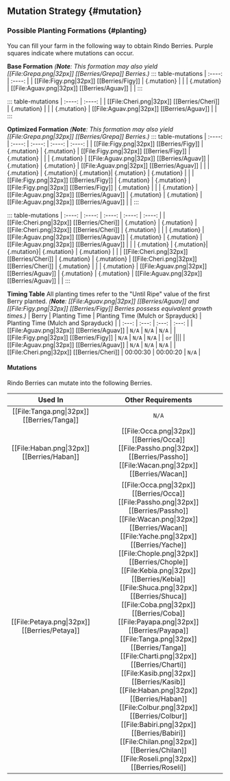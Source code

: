 ## Mutation Strategy {#mutation}

### Possible Planting Formations {#planting}

You can fill your farm in the following way to obtain Rindo Berries. Purple squares indicate where mutations can occur.

**Base Formation**
*(**Note**: This formation may also yield [[File:Grepa.png\|32px]] [[Berries/Grepa]] Berries.)*
::: table-mutations
| :----: | :----: |
| [[File:Figy.png\|32px]] [[Berries/Figy]] | {.mutation} | |
| {.mutation} | [[File:Aguav.png\|32px]] [[Berries/Aguav]] | |
:::

::: table-mutations
| :----: | :----: |
| [[File:Cheri.png\|32px]] [[Berries/Cheri]] | {.mutation} | |
| {.mutation} | [[File:Aguav.png\|32px]] [[Berries/Aguav]] | |
:::

**Optimized Formation**
*(**Note**: This formation may also yield [[File:Grepa.png\|32px]] [[Berries/Grepa]] Berries.)*
::: table-mutations
| :----: | :----: | :----: | :----: | :----: |
| [[File:Figy.png\|32px]] [[Berries/Figy]] | {.mutation} | {.mutation} | [[File:Figy.png\|32px]] [[Berries/Figy]] | {.mutation} | |
| {.mutation} | [[File:Aguav.png\|32px]] [[Berries/Aguav]] | {.mutation} | {.mutation} | [[File:Aguav.png\|32px]] [[Berries/Aguav]] | |
| {.mutation} | {.mutation}| {.mutation}| {.mutation} | {.mutation} | |
| [[File:Figy.png\|32px]] [[Berries/Figy]] | {.mutation} | {.mutation} | [[File:Figy.png\|32px]] [[Berries/Figy]] | {.mutation} | |
| {.mutation} | [[File:Aguav.png\|32px]] [[Berries/Aguav]] | {.mutation} | {.mutation} | [[File:Aguav.png\|32px]] [[Berries/Aguav]] | |
:::

::: table-mutations
| :----: | :----: | :----: | :----: | :----: |
| [[File:Cheri.png\|32px]] [[Berries/Cheri]] | {.mutation} | {.mutation} | [[File:Cheri.png\|32px]] [[Berries/Cheri]] | {.mutation} | |
| {.mutation} | [[File:Aguav.png\|32px]] [[Berries/Aguav]] | {.mutation} | {.mutation} | [[File:Aguav.png\|32px]] [[Berries/Aguav]] | |
| {.mutation} | {.mutation}| {.mutation}| {.mutation} | {.mutation} | |
| [[File:Cheri.png\|32px]] [[Berries/Cheri]] | {.mutation} | {.mutation} | [[File:Cheri.png\|32px]] [[Berries/Cheri]] | {.mutation} | |
| {.mutation} | [[File:Aguav.png\|32px]] [[Berries/Aguav]] | {.mutation} | {.mutation} | [[File:Aguav.png\|32px]] [[Berries/Aguav]] | |
:::

**Timing Table**
All planting times refer to the "Until Ripe" value of the first Berry planted. *(**Note**: [[File:Aguav.png\|32px]] [[Berries/Aguav]] and [[File:Figy.png\|32px]] [[Berries/Figy]] Berries possess equivalent growth times.)*
| Berry                                         | Planting Time | Planting Time (Mulch or Sprayduck)    | Planting Time (Mulch and Sprayduck)   |
| :---:                                         | :---:         | :---:                                 | :---:                                 |
| [[File:Aguav.png\|32px]] [[Berries/Aguav]]    | `N/A`         | `N/A`                                 | `N/A`                                 |
| [[File:Figy.png\|32px]] [[Berries/Figy]]      | `N/A`         | `N/A`                                 | `N/A`                                 |
| `or` ||||
| [[File:Aguav.png\|32px]] [[Berries/Aguav]]    | `N/A`         | `N/A`                                 | `N/A`                                 |
| [[File:Cheri.png\|32px]] [[Berries/Cheri]]    | 00:00:30      | 00:00:20                              | `N/A`                                 |

#### Mutations
Rindo Berries can mutate into the following Berries.

| Used In                                       | Other Requirements |
| :---:                                         | :---: |
| [[File:Tanga.png\|32px]] [[Berries/Tanga]]    | `N/A` |
| [[File:Haban.png\|32px]] [[Berries/Haban]]    | [[File:Occa.png\|32px]] [[Berries/Occa]] [[File:Passho.png\|32px]] [[Berries/Passho]] [[File:Wacan.png\|32px]] [[Berries/Wacan]] |
| [[File:Petaya.png\|32px]] [[Berries/Petaya]]  | [[File:Occa.png\|32px]] [[Berries/Occa]] [[File:Passho.png\|32px]] [[Berries/Passho]] [[File:Wacan.png\|32px]] [[Berries/Wacan]] [[File:Yache.png\|32px]] [[Berries/Yache]] [[File:Chople.png\|32px]] [[Berries/Chople]] [[File:Kebia.png\|32px]] [[Berries/Kebia]] [[File:Shuca.png\|32px]] [[Berries/Shuca]] [[File:Coba.png\|32px]] [[Berries/Coba]] [[File:Payapa.png\|32px]] [[Berries/Payapa]] [[File:Tanga.png\|32px]] [[Berries/Tanga]] [[File:Charti.png\|32px]] [[Berries/Charti]] [[File:Kasib.png\|32px]] [[Berries/Kasib]] [[File:Haban.png\|32px]] [[Berries/Haban]] [[File:Colbur.png\|32px]] [[Berries/Colbur]] [[File:Babiri.png\|32px]] [[Berries/Babiri]] [[File:Chilan.png\|32px]] [[Berries/Chilan]] [[File:Roseli.png\|32px]] [[Berries/Roseli]] |